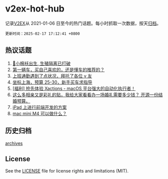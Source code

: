 # v2ex-hot-hub

 记录[V2EX](https://www.v2ex.com/)从 2021-01-06 日至今的热门话题。每小时抓取一次数据，按天[归档](archives)。

`更新时间：2025-02-17 17:12:41 +0800`

## 热议话题

1. [🎉小棉袄出生, 生殖隔离已打破](https://www.v2ex.com/t/1111985)
1. [第一辆车，买自己喜欢的，还是懂车的推荐的？](https://www.v2ex.com/t/1111890)
1. [上班通勤遇到了点状况，拜托了各位 v 友](https://www.v2ex.com/t/1111922)
1. [坐标上海，预算 25-30，新手买车求指导](https://www.v2ex.com/t/1111895)
1. [[福利] 抢先体验 Xactions - macOS 平台强大的自动化执行者！](https://www.v2ex.com/t/1111805)
1. [这么多相亲又是彩礼的贴，我给大家看看办一场婚礼需要多少钱？ 开源一份结婚预算。](https://www.v2ex.com/t/1111860)
1. [iPad 上进行前端开发的方案](https://www.v2ex.com/t/1111873)
1. [mac mini M4 可以做什么？](https://www.v2ex.com/t/1111848)

## 历史归档

[archives](archives)

## License

See the [LICENSE](LICENSE) file for license rights and limitations (MIT).
